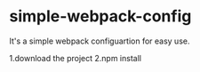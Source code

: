 # simple-webpack-config
It's a simple webpack configuartion for easy use.

1.download the project
2.npm install

